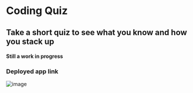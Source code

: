 # Coding Quiz

## Take a short quiz to see what you know and how you stack up

#### Still a work in progress

### Deployed app link




![image]()

